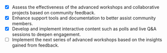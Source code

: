 - [x] Assess the effectiveness of the advanced workshops and collaborative projects based on community feedback.
- [x] Enhance support tools and documentation to better assist community members.
- [x] Develop and implement interactive content such as polls and live Q&A sessions to deepen engagement.
- [ ] Implement the next series of advanced workshops based on the insights gained from feedback.